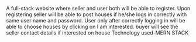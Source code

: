 A full-stack website where seller and user both will be able to register.
Upon registering seller will be able to post houses if he/she logs in correctly with same user name and password.
User only after correctly logging in will be able to choose houses by clicking on I am interested.
buyer will see the seller contact details if interested on house
Technology used-MERN STACK

